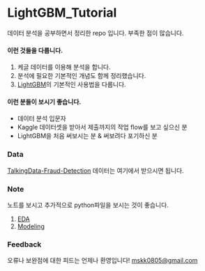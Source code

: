 # LightGBM_Tutorial

데이터 분석을 공부하면서 정리한 repo 입니다. 부족한 점이 많습니다.

#### 이런 것들을 다룹니다.

1. 케글 데이터를 이용해 분석을 합니다.
1. 분석에 필요한 기본적인 개념도 함께 정리했습니다.
1. [LightGBM](https://github.com/Microsoft/LightGBM)의 기본적인 사용법을 다룹니다.  


#### 이런 분들이 보시기 좋습니다.

- 데이터 분석 입문자
- Kaggle 데이터셋을 받아서 제출까지의 작업 flow를 보고 싶으신 분
- LightGBM을 처음 써보시는 분 & 써보려다 포기하신 분

### Data
[TalkingData-Fraud-Detection](https://www.kaggle.com/c/talkingdata-adtracking-fraud-detection/data) 데이터는 여기에서 받으시면 됩니다.


### Note
노트를 보시고 추가적으로 python파일을 보시는 것이 좋습니다.
1. [EDA](https://github.com/Moons08/TalkingData-Fraud-Detection/blob/master/note/00.EDA.ipynb)
1. [Modeling](https://github.com/Moons08/TalkingData-Fraud-Detection/blob/master/note/01.Modeling.ipynb)


### Feedback
오류나 보완점에 대한 피드는 언제나 환영입니다!
mskk0805@gmail.com
